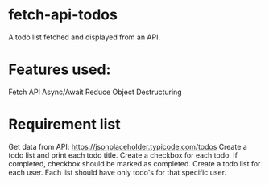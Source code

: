 # fetch-api-todos
A todo list fetched and displayed from an API. 

# Features used:
Fetch API
Async/Await
Reduce
Object Destructuring

# Requirement list
Get data from API: https://jsonplaceholder.typicode.com/todos 
Create a todo list and print each todo title.
Create a checkbox for each todo. If completed, checkbox should be marked as completed.
Create a todo list for each user. Each list should have only todo's for that specific user.
